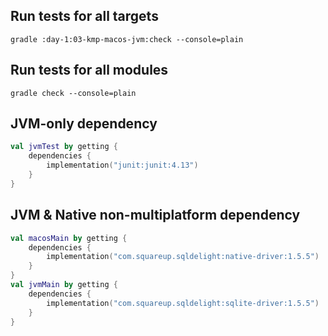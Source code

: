 ## Run tests for all targets

`gradle :day-1:03-kmp-macos-jvm:check --console=plain`

## Run tests for all modules

`gradle check --console=plain`

## JVM-only dependency

``` kotlin
val jvmTest by getting {
    dependencies {
        implementation("junit:junit:4.13")
    }
}
```

## JVM & Native non-multiplatform dependency

``` kotlin
val macosMain by getting {
    dependencies {
        implementation("com.squareup.sqldelight:native-driver:1.5.5")
    }
}
val jvmMain by getting {
    dependencies {
        implementation("com.squareup.sqldelight:sqlite-driver:1.5.5")
    }
}
```
